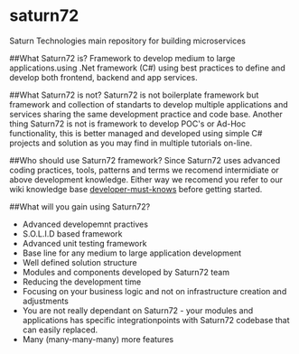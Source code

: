 # saturn72
Saturn Technologies main repository for building microservices

##What Saturn72 is?
Framework to develop medium to large applications.using .Net framework (C#) using best practices to define and develop both frontend, backend and app services.

##What Saturn72 is not?
Saturn72 is not boilerplate framework but framework and collection of standarts to develop multiple applications and services sharing the same development practice and code base.
Another thing Saturn72 is not is framework to develop POC's or Ad-Hoc functionality, this is better managed and developed using simple C# projects and solution as you may find in multiple tutorials on-line.

##Who should use Saturn72 framework?
Since Saturn72 uses advanced coding practices, tools, patterns and terms we recomend intermidiate or above development knowledge.
Either way we recomend you refer to our wiki knowledge base [developer-must-knows](https://github.com/saturn72/saturn72/wiki/Developer-Must-Knows) before getting started.

##What will you gain using Saturn72?
- Advanced developemnt practives
- S.O.L.I.D based framework
- Advanced unit testing framework 
- Base line for any medium to large application development
- Well defined solution structure
- Modules and components developed by Saturn72 team
- Reducing the development time 
- Focusing on your business logic and not on infrastructure creation and adjustments
- You are not really dependant on Saturn72 - your modules and applications has specific integrationpoints with Saturn72 codebase that can easily replaced.
- Many (many-many-many) more features
